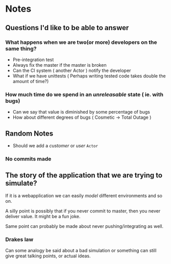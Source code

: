 # Notes

## Questions I'd like to be able to answer

### What happens when we are two(or more) developers on the same thing?

- Pre-integration test
- Always fix the master if the master is broken
- Can the CI system ( another Actor ) notify the developer
- What if we have unittests ( Perhaps writing tested code takes double the amount of time?)

### How much time do we spend in an _unreleasable_ state ( ie. with bugs)

- Can we say that value is diminished by some percentage of bugs
- How about different degrees of bugs ( Cosmetic -> Total Outage )
## Random Notes

- Should we add a _customer_ or _user_ `Actor`
### No commits made

## The story of the application that we are trying to simulate?

If it is a webapplication we can easily _model_ different environments and so on.


A silly point is possibly that if you never commit to master, then you never deliver value.
It might be a fun joke.

Same point can probably be made about never pushing/integrating as well.

### Drakes law

Can some analogy be said about a bad simulation or something can still give great
talking points, or actual ideas.
